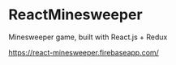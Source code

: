 # ReactMinesweeper
Minesweeper game, built with React.js + Redux

https://react-minesweeper.firebaseapp.com/
